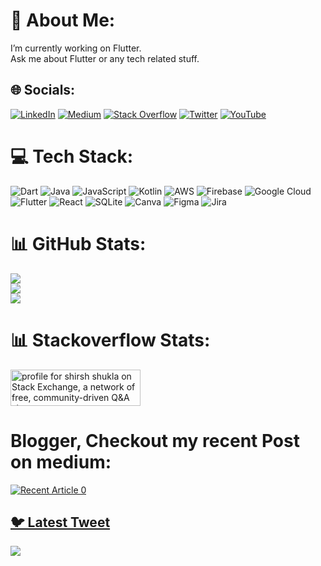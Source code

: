 # 💫 About Me:
I’m currently working on Flutter.<br>Ask me about Flutter or any tech related stuff.<br>


## 🌐 Socials:
[![LinkedIn](https://img.shields.io/badge/LinkedIn-%230077B5.svg?logo=linkedin&logoColor=white)](https://linkedin.com/in/shirsh-shukla-95b85786) [![Medium](https://img.shields.io/badge/Medium-12100E?logo=medium&logoColor=white)](https://medium.com/@shirsh94) [![Stack Overflow](https://img.shields.io/badge/-Stackoverflow-FE7A16?logo=stack-overflow&logoColor=white)](https://stackoverflow.com/users/13098417) [![Twitter](https://img.shields.io/badge/Twitter-%231DA1F2.svg?logo=Twitter&logoColor=white)](https://twitter.com/shirsh94) [![YouTube](https://img.shields.io/badge/YouTube-%23FF0000.svg?logo=YouTube&logoColor=white)](https://youtube.com/@codingmiles4035) 

# 💻 Tech Stack:
![Dart](https://img.shields.io/badge/dart-%230175C2.svg?style=for-the-badge&logo=dart&logoColor=white) ![Java](https://img.shields.io/badge/java-%23ED8B00.svg?style=for-the-badge&logo=java&logoColor=white) ![JavaScript](https://img.shields.io/badge/javascript-%23323330.svg?style=for-the-badge&logo=javascript&logoColor=%23F7DF1E) ![Kotlin](https://img.shields.io/badge/kotlin-%230095D5.svg?style=for-the-badge&logo=kotlin&logoColor=white) ![AWS](https://img.shields.io/badge/AWS-%23FF9900.svg?style=for-the-badge&logo=amazon-aws&logoColor=white) ![Firebase](https://img.shields.io/badge/firebase-%23039BE5.svg?style=for-the-badge&logo=firebase) ![Google Cloud](https://img.shields.io/badge/Google%20Cloud-%234285F4.svg?style=for-the-badge&logo=google-cloud&logoColor=white) ![Flutter](https://img.shields.io/badge/Flutter-%2302569B.svg?style=for-the-badge&logo=Flutter&logoColor=white) ![React](https://img.shields.io/badge/react-%2320232a.svg?style=for-the-badge&logo=react&logoColor=%2361DAFB) ![SQLite](https://img.shields.io/badge/sqlite-%2307405e.svg?style=for-the-badge&logo=sqlite&logoColor=white) ![Canva](https://img.shields.io/badge/Canva-%2300C4CC.svg?style=for-the-badge&logo=Canva&logoColor=white) 	![Figma](https://img.shields.io/badge/figma-%23F24E1E.svg?style=for-the-badge&logo=figma&logoColor=white) ![Jira](https://img.shields.io/badge/jira-%230A0FFF.svg?style=for-the-badge&logo=jira&logoColor=white)
# 📊 GitHub Stats:
![](https://github-readme-stats.vercel.app/api?username=shirsh94&theme=dark&hide_border=false&include_all_commits=false&count_private=false)<br/>
![](https://github-readme-streak-stats.herokuapp.com/?user=shirsh94&theme=dark&hide_border=false)<br/>
![](https://github-readme-stats.vercel.app/api/top-langs/?username=shirsh94&theme=dark&hide_border=false&include_all_commits=false&count_private=false&layout=compact)

# 📊 Stackoverflow Stats:
<a href="https://stackexchange.com/users/14193141"><img src="https://stackexchange.com/users/flair/14193141.png" width="208" height="58" alt="profile for shirsh shukla on Stack Exchange, a network of free, community-driven Q&amp;A sites" title="profile for shirsh shukla on Stack Exchange, a network of free, community-driven Q&amp;A sites"></a>

#  Blogger, Checkout my recent Post on medium:
 <a target="_blank" href="https://github-readme-medium-recent-article.vercel.app/medium/@shirsh94/0"><img src="https://github-readme-medium-recent-article.vercel.app/medium/@shirsh94/0" alt="Recent Article 0"> 


## 🐦 Latest Tweet
[![](https://gtce.itsvg.in/api?username=shirsh94)](https://github.com/VishwaGauravIn/github-twitter-card-embed)

<!-- Proudly created with GPRM ( https://gprm.itsvg.in ) -->
